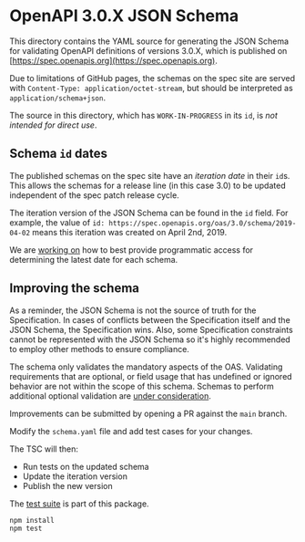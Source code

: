 # OpenAPI 3.0.X JSON Schema

This directory contains the YAML source for generating the JSON Schema for validating OpenAPI definitions of versions 3.0.X, which is published on [https://spec.openapis.org](https://spec.openapis.org).

Due to limitations of GitHub pages, the schemas on the spec site are served with `Content-Type: application/octet-stream`, but should be interpreted as `application/schema+json`.

The source in this directory, which has `WORK-IN-PROGRESS` in its `id`, is _not intended for direct use_.

## Schema `id` dates

The published schemas on the spec site have an _iteration date_ in their `id`s.
This allows the schemas for a release line (in this case 3.0) to be updated independent of the spec patch release cycle.

The iteration version of the JSON Schema can be found in the `id` field.
For example, the value of `id: https://spec.openapis.org/oas/3.0/schema/2019-04-02` means this iteration was created on April 2nd, 2019.

We are [working on](https://github.com/OAI/OpenAPI-Specification/issues/4152) how to best provide programmatic access for determining the latest date for each schema.

## Improving the schema

As a reminder, the JSON Schema is not the source of truth for the Specification.
In cases of conflicts between the Specification itself and the JSON Schema, the Specification wins.
Also, some Specification constraints cannot be represented with the JSON Schema so it's highly recommended to employ other methods to ensure compliance.

The schema only validates the mandatory aspects of the OAS.
Validating requirements that are optional, or field usage that has undefined or ignored behavior are not within the scope of this schema.
Schemas to perform additional optional validation are [under consideration](https://github.com/OAI/OpenAPI-Specification/issues/4141).

Improvements can be submitted by opening a PR against the `main` branch.

Modify the `schema.yaml` file and add test cases for your changes.

The TSC will then:
- Run tests on the updated schema
- Update the iteration version
- Publish the new version

The [test suite](../../tests/v3.0) is part of this package.

```bash
npm install
npm test
```
